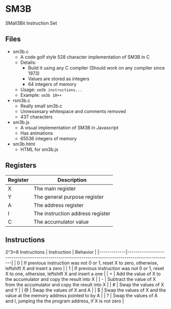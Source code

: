 # SM3B
SMall3Bit Instruction Set

## Files
- sm3b.c
  - A code golf style 528 character implementation of SM3B in C
  - Details:
    - Build it using any C compiler (Should work on any compiler since 1973)
    - Values are stored as integers
    - 64 integers of memory
  - Usage: `sm3b instructions...`
  - Example: `sm3b 10++`
- rsm3b.c
  - Really small sm3b.c
  - Unnessesary whitespace and comments removed
  - 437 characters
- sm3b.js
  - A visual implementation of SM3B in Javascript
  - Has animations
  - 65536 integers of memory
- sm3b.html
  - HTML for sm3b.js

## Registers
| Register | Description                                  |
|----------|----------------------------------------------|
| X        | The main register                            |
| Y        | The general purpose register                 |
| A        | The address register                         |
| I        | The instruction address register             |
| C        | The accumulator value                        |


## Instructions
2^3=8 Instructions
| Instruction | Behavior                                                                                          |
|-------------|---------------------------------------------------------------------------------------------------|
| 0           | If previous instruction was not 0 or 1, reset X to zero, otherwise, leftshift X and insert a zero |
| 1           | If previous instruction was not 0 or 1, reset X to one, othersise, leftshift X and insert a one   |
| +           | Add the value of X to the accumulator and copy the result into X                                  |
| -           | Subtract the value of X from the accumulator and copy the result into X                           |
| #           | Swap the values of X and Y                                                                        |
| @           | Swap the values of X and A                                                                        |
| $           | Swap the values of X and the value at the memory address pointed to by A                          |
| ?           | Swap the values of A and I, jumping the the program address, if X is not zero                     |
